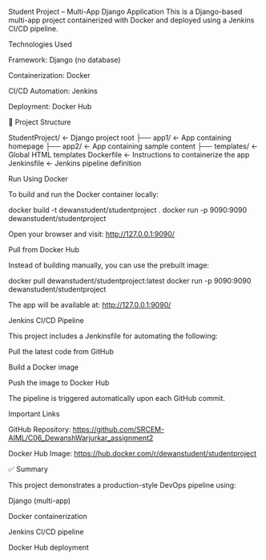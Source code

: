 Student Project – Multi-App Django Application
This is a Django-based multi-app project containerized with Docker and deployed using a Jenkins CI/CD pipeline.

Technologies Used

Framework: Django (no database)

Containerization: Docker

CI/CD Automation: Jenkins

Deployment: Docker Hub

📁 Project Structure

StudentProject/ ← Django project root
├── app1/ ← App containing homepage
├── app2/ ← App containing sample content
├── templates/ ← Global HTML templates
Dockerfile ← Instructions to containerize the app
Jenkinsfile ← Jenkins pipeline definition

Run Using Docker

To build and run the Docker container locally:

docker build -t dewanstudent/studentproject .
docker run -p 9090:9090 dewanstudent/studentproject

Open your browser and visit: http://127.0.0.1:9090/

Pull from Docker Hub

Instead of building manually, you can use the prebuilt image:

docker pull dewanstudent/studentproject:latest
docker run -p 9090:9090 dewanstudent/studentproject

The app will be available at: http://127.0.0.1:9090/

Jenkins CI/CD Pipeline

This project includes a Jenkinsfile for automating the following:

Pull the latest code from GitHub

Build a Docker image

Push the image to Docker Hub

The pipeline is triggered automatically upon each GitHub commit.

Important Links

GitHub Repository: https://github.com/SRCEM-AIML/C06_DewanshWarjurkar_assignment2

Docker Hub Image: https://hub.docker.com/r/dewanstudent/studentproject

✅ Summary

This project demonstrates a production-style DevOps pipeline using:

Django (multi-app)

Docker containerization

Jenkins CI/CD pipeline

Docker Hub deployment
